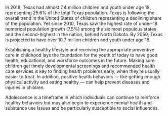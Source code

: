 In 2018, Texas had almost 7.4 million children and youth under age 18, representing 25.6% of the total Texas population. Texas is following the overall trend in the United States of children representing a declining share of the population. Yet since 2010, Texas saw the highest rate of under-18 numerical population growth (7.5%) among the six most populous states and the second-highest in the nation, behind North Dakota. By 2050, Texas is projected to have over 10.7 million children and youth under age 18.

Establishing a healthy lifestyle and receiving the appropriate preventive care in childhood lays the foundation for the youth of today to have good health, educational, and workforce outcomes in the future. Making sure children get timely developmental screenings and recommended health care services is key to finding health problems early, when they’re usually easier to treat. In addition, positive health behaviors — like getting enough physical activity and eating healthy — can help prevent diseases and injuries in children.

Adolescence is a timeframe in which individuals can continue to reinforce healthy behaviors but may also begin to experience mental health and substance use issues and be particularly susceptible to social influences.
